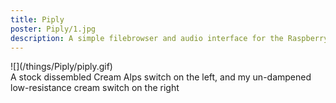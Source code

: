 ```yaml
---
title: Piply
poster: Piply/1.jpg
description: A simple filebrowser and audio interface for the Raspberry Pi.
---
```

<div class='captioned-image'>
![](/things/Piply/piply.gif)
<div class='caption'>A stock dissembled Cream Alps switch on the left, and my un-dampened low-resistance cream switch on the right</div>
</div>
